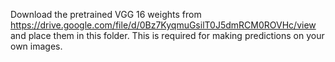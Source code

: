 Download the pretrained VGG 16 weights from https://drive.google.com/file/d/0Bz7KyqmuGsilT0J5dmRCM0ROVHc/view and place them in this folder. This is required for making predictions on your own images.

